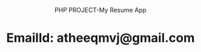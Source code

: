 <p align="center">PHP PROJECT-My Resume App</a></p>
<h1 align="center"> EmailId: atheeqmvj@gmail.com</p>
